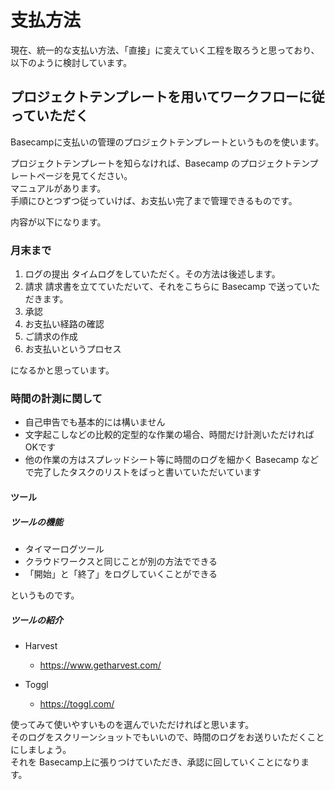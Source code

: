 支払方法
=====
現在、統一的な支払い方法、「直接」に変えていく工程を取ろうと思っており、以下のように検討しています。

プロジェクトテンプレートを用いてワークフローに従っていただく
-----
Basecampに支払いの管理のプロジェクトテンプレートというものを使います。

プロジェクトテンプレートを知らなければ、Basecamp のプロジェクトテンプレートページを見てください。  
マニュアルがあります。  
手順にひとつずつ従っていけば、お支払い完了まで管理できるものです。

内容が以下になります。

### 月末まで
1. ログの提出
タイムログをしていただく。その方法は後述します。
2. 請求
  請求書を立てていただいて、それをこちらに Basecamp で送っていただきます。
3. 承認
4. お支払い経路の確認
5. ご請求の作成
6. お支払いというプロセス

になるかと思っています。

### 時間の計測に関して

- 自己申告でも基本的には構いません
- 文字起こしなどの比較的定型的な作業の場合、時間だけ計測いただければOKです
- 他の作業の方はスプレッドシート等に時間のログを細かく Basecamp などで完了したタスクのリストをばっと書いていただいています

#### ツール
##### ツールの機能
- タイマーログツール
- クラウドワークスと同じことが別の方法でできる
- 「開始」と「終了」をログしていくことができる

というものです。

##### ツールの紹介
- Harvest
  - https://www.getharvest.com/

- Toggl
  - https://toggl.com/

使ってみて使いやすいものを選んでいただければと思います。  
そのログをスクリーンショットでもいいので、時間のログをお送りいただくことにしましょう。  
それを Basecamp上に張りつけていただき、承認に回していくことになります。
